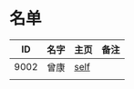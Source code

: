 
# 名单

|  ID    |  名字    |  主页    | 备注     |
| ---- | ---- | ---- | ---- |
| 9002     |    曾康  | [self](9002.md)     |      |
|      |      |      |      |

